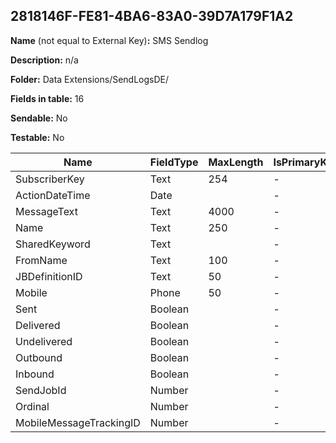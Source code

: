 ## 2818146F-FE81-4BA6-83A0-39D7A179F1A2

**Name** (not equal to External Key)**:** SMS Sendlog

**Description:** n/a

**Folder:** Data Extensions/SendLogsDE/

**Fields in table:** 16

**Sendable:** No

**Testable:** No

| Name | FieldType | MaxLength | IsPrimaryKey | IsNullable | DefaultValue |
| --- | --- | --- | --- | --- | --- |
| SubscriberKey | Text | 254 | - | + |  |
| ActionDateTime | Date |  | - | + |  |
| MessageText | Text | 4000 | - | + |  |
| Name | Text | 250 | - | + |  |
| SharedKeyword | Text |  | - | + |  |
| FromName | Text | 100 | - | + |  |
| JBDefinitionID | Text | 50 | - | + |  |
| Mobile | Phone | 50 | - | + |  |
| Sent | Boolean |  | - | + |  |
| Delivered | Boolean |  | - | + |  |
| Undelivered | Boolean |  | - | + |  |
| Outbound | Boolean |  | - | + |  |
| Inbound | Boolean |  | - | + |  |
| SendJobId | Number |  | - | + |  |
| Ordinal | Number |  | - | + |  |
| MobileMessageTrackingID | Number |  | - | - |  |
